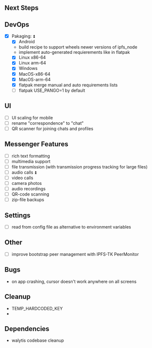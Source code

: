 ## Next Steps

## DevOps

- [x] Pakaging: ⏫ 
	- [x] Android
    - build recipe to support wheels newer versions of ipfs_node
    - implement auto-generated requierements like in flatpak
	- [x] Linux x86-64
	- [x] Linux arm-64
	- [x] Windows
	- [x] MacOS-x86-64
	- [x] MacOS-arm-64
  - [x] flatpak merge manual and auto requirements lists
  - [ ] flatpak USE_PANGO=1 by default

## UI

- [ ] UI scaling for mobile
- [ ] rename "correspondence" to "chat"
- [ ] QR scanner for joining chats and profiles

## Messenger Features

- [ ] rich text formatting
- [ ] multimedia support
- [ ] file transmission (with transmission progress tracking for large files)
- [ ] audio calls ⏫ 
- [ ] video calls
- [ ] camera photos
- [ ] audio recordings
- [ ] QR-code scanning
- [ ] zip-file backups

## Settings

- [ ] read from config file as alternative to environment variables

## Other
- [ ] improve bootstrap peer management with IPFS-TK PeerMonitor

## Bugs

- on app crashing, cursor doesn't work anywhere on all screens

## Cleanup

- TEMP_HARDCODED_KEY
-

## Dependencies

- walytis codebase cleanup
